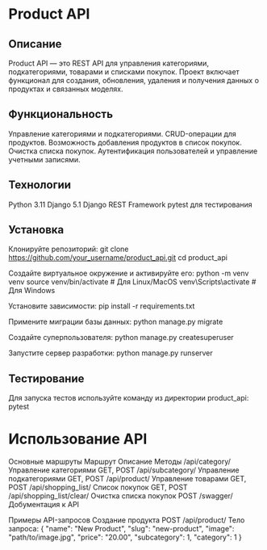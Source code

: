 # Product API
## Описание
Product API — это REST API для управления категориями, подкатегориями, товарами и списками покупок. Проект включает функционал для создания, обновления, удаления и получения данных о продуктах и связанных моделях.

## Функциональность
Управление категориями и подкатегориями.
CRUD-операции для продуктов.
Возможность добавления продуктов в список покупок.
Очистка списка покупок.
Аутентификация пользователей и управление учетными записями.
## Технологии
Python 3.11
Django 5.1
Django REST Framework
pytest для тестирования
## Установка

Клонируйте репозиторий:
git clone https://github.com/your_username/product_api.git
cd product_api

Создайте виртуальное окружение и активируйте его:
python -m venv venv
source venv/bin/activate  # Для Linux/MacOS
venv\Scripts\activate     # Для Windows

Установите зависимости:
pip install -r requirements.txt

Примените миграции базы данных:
python manage.py migrate

Создайте суперпользователя:
python manage.py createsuperuser

Запустите сервер разработки:
python manage.py runserver

## Тестирование
Для запуска тестов используйте команду из директории product_api:
pytest

# Использование API
Основные маршруты
Маршрут	Описание	Методы
/api/category/	Управление категориями	GET, POST
/api/subcategory/	Управление подкатегориями	GET, POST
/api/product/	Управление товарами	GET, POST
/api/shopping_list/	Список покупок	GET, POST
/api/shopping_list/clear/	Очистка списка покупок	POST
/swagger/ Добументация к API

Примеры API-запросов
Создание продукта
POST /api/product/
Тело запроса:
{
    "name": "New Product",
    "slug": "new-product",
    "image": "path/to/image.jpg",
    "price": "20.00",
    "subcategory": 1,
    "category": 1
}
